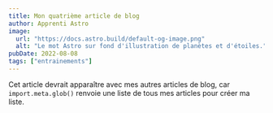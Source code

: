 ```yaml
---
title: Mon quatrième article de blog
author: Apprenti Astro
image:
  url: "https://docs.astro.build/default-og-image.png"
  alt: "Le mot Astro sur fond d'illustration de planètes et d'étoiles."
pubDate: 2022-08-08
tags: ["entrainements"]
---
```


Cet article devrait apparaître avec mes autres articles de blog, car `import.meta.glob()` renvoie une liste de tous mes articles pour créer ma liste.
